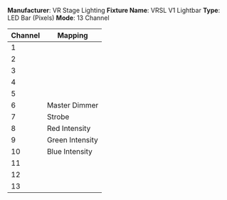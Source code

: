 **Manufacturer**: VR Stage Lighting
**Fixture Name**: VRSL V1 Lightbar
**Type**: LED Bar (Pixels)
**Mode**: 13 Channel

| Channel | Mapping         |
|---------|-----------------|
| 1       |                 |
| 2       |                 |
| 3       |                 |
| 4       |                 |
| 5       |                 |
| 6       | Master Dimmer   |
| 7       | Strobe          |
| 8       | Red Intensity   |
| 9       | Green Intensity |
| 10      | Blue Intensity  |
| 11      |                 |
| 12      |                 |
| 13      |                 |


